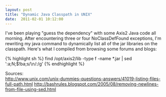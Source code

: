 ```yaml
---
layout: post
title: "Dynamic Java Classpath in UNIX"
date:  2011-02-01 10:12:00
---
```


I've been playing "guess the dependency" with some Axis2 Java code all morning.  After encountering three or four NoClassDefFound exceptions, I'm rewriting my java command to dynamically list all of the jar libraries on the classpath.  Here's what I compiled from browsing some forums and blogs:

{% highlight sh %}
find /opt/axis2/lib -type f -name *.jar | sed ':a;N;$!ba;s/\n/:/g'
{% endhighlight %}

Sources:  
<http://www.unix.com/unix-dummies-questions-answers/41019-listing-files-full-path.html>
<http://bashrules.blogspot.com/2005/08/removing-newlines-from-file-using-sed.html>
